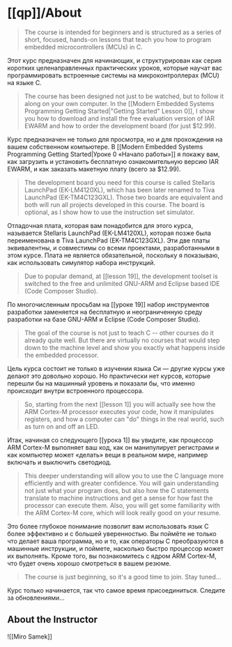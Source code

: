 # [[qp]]/About

> The course is intended for beginners and is structured as a series of short, focused, hands-on lessons that teach you how to program embedded microcontrollers (MCUs) in C.

Этот курс предназначен для начинающих, и структурирован как серия коротких целенаправленных практических уроков, которые научат вас программировать встроенные системы на микроконтроллерах (MCU) на языке C.

> The course has been designed not just to be watched, but to follow it along on your own computer. In the [[Modern Embedded Systems Programming Getting Started|"Getting Started" Lesson 0]], I show you how to download and install the free evaluation version of IAR EWARM and how to order the development board (for just $12.99).

Курс предназначен не только для просмотра, но и для прохождения на вашем собственном компьютере. В [[Modern Embedded Systems Programming Getting Started|Уроке 0 «Начало работы»]] я покажу вам, как загрузить и установить бесплатную ознакомительную версию IAR EWARM, и как заказать макетную плату (всего за $12.99).

> The development board you need for this course is called Stellaris LaunchPad (EK-LM4120XL), which has been later renamed to Tiva LaunchPad (EK-TM4C123GXL). Those two boards are equivalent and both will run all projects developed in this course. The board is optional, as I show how to use the instruction set simulator.

Отладочная плата, которая вам понадобится для этого курса, называется Stellaris LaunchPad (EK-LM4120XL), которая позже была переименована в Tiva LaunchPad (EK-TM4C123GXL). Эти две платы эквивалентны, и совместимы со всеми проектами, разработанными в этом курсе. Плата не является обязательной, поскольку я показываю, как использовать симулятор набора инструкций.

> Due to popular demand, at [[lesson 19]], the development toolset is switched to the free and unlimited GNU-ARM and Eclipse based IDE (Code Composer Studio).

По многочисленным просьбам на [[уроке 19]] набор инструментов разработки заменяется на бесплатную и неограниченную среду разработки на базе GNU-ARM и Eclipse (Code Composer Studio).

> The goal of the course is not just to teach C -- other courses do it already quite well. But there are virtually no courses that would step down to the machine level and show you exactly what happens inside the embedded processor.

Цель курса состоит не только в изучении языка Си — другие курсы уже делают это довольно хорошо. Но практически нет курсов, которые перешли бы на машинный уровень и показали бы, что именно происходит внутри встроенного процессора.

> So, starting from the next [[lesson 1]] you will actually see how the ARM Cortex-M processor executes your code, how it manipulates registers, and how a computer can "do" things in the real world, such as turn on and off an LED.

Итак, начиная со следующего [[урока 1]] вы увидите, как процессор ARM Cortex-M выполняет ваш код, как он манипулирует регистрами и как компьютер может «делать» вещи в реальном мире, например включать и выключить светодиод.

> This deeper understanding will allow you to use the C language more efficiently and with greater confidence. You will gain understanding not just what your program does, but also how the C statements translate to machine instructions and get a sense for how fast the processor can execute them. Also, you will get some familiarity with the ARM Cortex-M core, which will look really good on your resume.

Это более глубокое понимание позволит вам использовать язык C более эффективно и с большей уверенностью. Вы поймёте не только что делает ваша программа, но и то, как операторы C преобразуются в машинные инструкции, и поймете, насколько быстро процессор может их выполнять. Кроме того, вы познакомитесь с ядром ARM Cortex-M, что будет очень хорошо смотреться в вашем резюме.

> The course is just beginning, so it's a good time to join. Stay tuned...

Курс только начинается, так что самое время присоединиться. Следите за обновлениями...

## About the Instructor

![[Miro Samek]]

